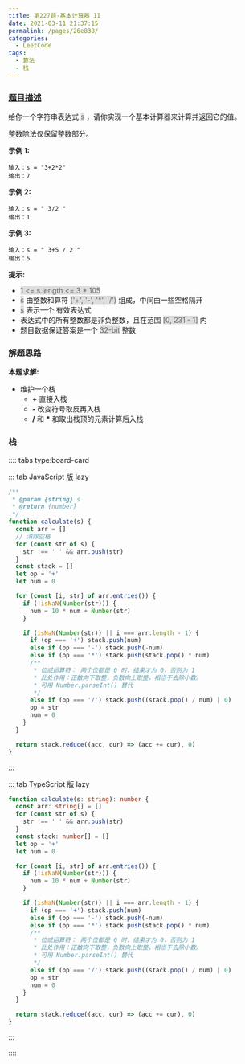 ```yaml
---
title: 第227题-基本计算器 II
date: 2021-03-11 21:37:15
permalink: /pages/26e838/
categories:
  - LeetCode
tags:
  - 算法
  - 栈
---
```


### [题目描述](https://leetcode-cn.com/problems/basic-calculator-ii/)

给你一个字符串表达式 <span style="background: #ddd; color: #666;">s</span> ，请你实现一个基本计算器来计算并返回它的值。

整数除法仅保留整数部分。

<!-- more -->

**示例 1:**

```
输入：s = "3+2*2"
输出：7
```

**示例 2:**

```
输入：s = " 3/2 "
输出：1
```

**示例 3:**

```
输入：s = " 3+5 / 2 "
输出：5
```

**提示:**

- <span style="background: #ddd; color: #666;">1 <= s.length <= 3 \* 105</span>
- <span style="background: #ddd; color: #666;">s</span> 由整数和算符 <span style="background: #ddd; color: #666;">('+', '-', '\*', '/')</span> 组成，中间由一些空格隔开
- <span style="background: #ddd; color: #666;">s</span> 表示一个 有效表达式
- 表达式中的所有整数都是非负整数，且在范围 <span style="background: #ddd; color: #666;">[0, 231 - 1]</span> 内
- 题目数据保证答案是一个 <span style="background: #ddd; color: #666;">32-bit</span> 整数

### 解题思路

**本题求解:**

- 维护一个栈
  - **+** 直接入栈
  - **-** 改变符号取反再入栈
  - **/** 和 **\*** 和取出栈顶的元素计算后入栈

### 栈

:::: tabs type:board-card

::: tab JavaScript 版 lazy

```JavaScript
/**
 * @param {string} s
 * @return {number}
 */
function calculate(s) {
  const arr = []
  // 清除空格
  for (const str of s) {
    str !== ' ' && arr.push(str)
  }
  const stack = []
  let op = '+'
  let num = 0

  for (const [i, str] of arr.entries()) {
    if (!isNaN(Number(str))) {
      num = 10 * num + Number(str)
    }

    if (isNaN(Number(str)) || i === arr.length - 1) {
      if (op === '+') stack.push(num)
      else if (op === '-') stack.push(-num)
      else if (op === '*') stack.push(stack.pop() * num)
      /**
       * 位或运算符： 两个位都是 0 时，结果才为 0，否则为 1
       * 此处作用：正数向下取整，负数向上取整，相当于去除小数。
       * 可用 Number.parseInt() 替代
       */
      else if (op === '/') stack.push((stack.pop() / num) | 0)
      op = str
      num = 0
    }
  }

  return stack.reduce((acc, cur) => (acc += cur), 0)
}
```

:::

::: tab TypeScript 版 lazy

```TypeScript
function calculate(s: string): number {
  const arr: string[] = []
  for (const str of s) {
    str !== ' ' && arr.push(str)
  }
  const stack: number[] = []
  let op = '+'
  let num = 0

  for (const [i, str] of arr.entries()) {
    if (!isNaN(Number(str))) {
      num = 10 * num + Number(str)
    }

    if (isNaN(Number(str)) || i === arr.length - 1) {
      if (op === '+') stack.push(num)
      else if (op === '-') stack.push(-num)
      else if (op === '*') stack.push(stack.pop() * num)
      /**
       * 位或运算符： 两个位都是 0 时，结果才为 0，否则为 1
       * 此处作用：正数向下取整，负数向上取整，相当于去除小数。
       * 可用 Number.parseInt() 替代
       */
      else if (op === '/') stack.push((stack.pop() / num) | 0)
      op = str
      num = 0
    }
  }

  return stack.reduce((acc, cur) => (acc += cur), 0)
}
```

:::

::::
